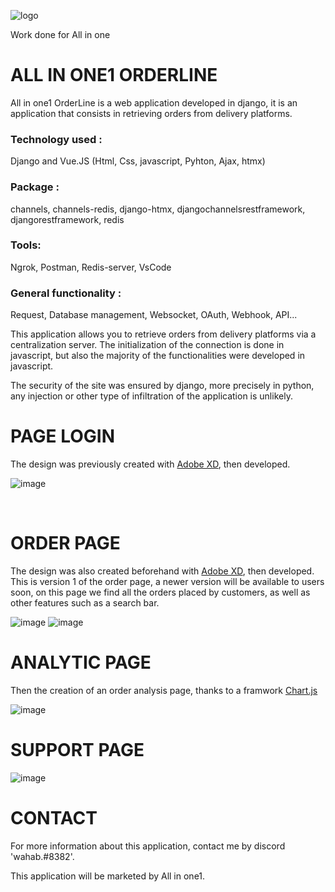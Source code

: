 
![logo](https://user-images.githubusercontent.com/90828091/175833466-de259052-f9b5-479e-84f6-8e50bbcb4cb6.svg)

<p> Work done for All in one</a></p>
<h1> ALL IN ONE1 ORDERLINE</h1>
<p>All in one1 OrderLine is a web application developed in django, it is an application that consists in retrieving orders from delivery platforms.

<h3>Technology used :</h3><p> Django and Vue.JS (Html, Css, javascript, Pyhton, Ajax, htmx)</p>
<h3>Package :</h3> <p> channels, channels-redis, django-htmx, djangochannelsrestframework, djangorestframework, redis</p>
<h3>Tools: </h3> <p> Ngrok, Postman, Redis-server, VsCode</p>
<h3>General functionality :</h3> <p> Request, Database management, Websocket, OAuth, Webhook, API...</p>

<p>This application allows you to retrieve orders from delivery platforms via a centralization server. The initialization of the connection is done in javascript, but also the majority of the functionalities were developed in javascript. 

The security of the site was ensured by django, more precisely in python, any injection or other type of infiltration of the application is unlikely.</p>

<h1>PAGE LOGIN</h1>
<p>The design was previously created with <a href="https://www.adobe.com/fr/products/xd.html">Adobe XD</a>, then developed. </p>

![image](https://user-images.githubusercontent.com/90828091/214683032-53990162-f7a0-4312-a277-04bad3f67dfb.png)

<br>

<h1>ORDER PAGE</h1>

<p>The design was also created beforehand with <a href="https://www.adobe.com/fr/products/xd.html">Adobe XD</a>, then developed. This is version 1 of the order page, a newer version will be available to users soon, on this page we find all the orders placed by customers, as well as other features such as a search bar. </p>

![image](https://user-images.githubusercontent.com/90828091/214683149-79fae03b-08ed-497e-a069-dcecd1839021.png)
![image](https://user-images.githubusercontent.com/90828091/214683528-dfcd38e5-6cb1-4226-b40b-f77a80cc3ba2.png)


<h1>ANALYTIC PAGE</h1>
<p>Then the creation of an order analysis page, thanks to a framwork <a href="https://www.chartjs.org/">Chart.js</a></p>

![image](https://user-images.githubusercontent.com/90828091/214683328-5f0867a8-bc0c-4c0d-bb00-b418405accec.png)

<h1>SUPPORT PAGE</h1>

![image](https://user-images.githubusercontent.com/90828091/214683376-f79eb1d1-58db-4cbc-bcc6-dac662ead557.png)




<h1>CONTACT</h1>
<p>For more information about this application, contact me by discord 'wahab.#8382'.

This application will be marketed by All in one1. 
